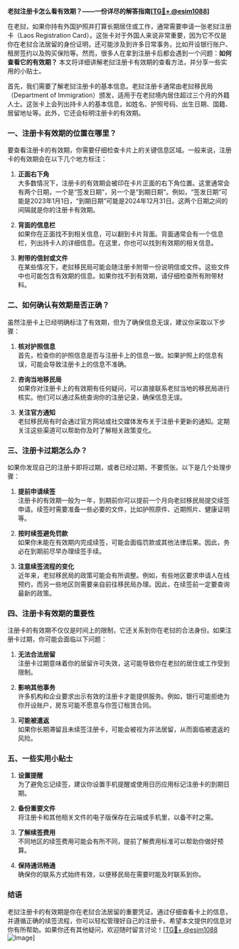 **老挝注册卡怎么看有效期？——一份详尽的解答指南[[TG💪+ @esim1088](https://t.me/s/esim1088)]**

在老挝，如果你持有外国护照并打算长期居住或工作，通常需要申请一张老挝注册卡（Laos Registration Card）。这张卡对于外国人来说非常重要，因为它不仅是你在老挝合法居留的身份证明，还可能涉及到许多日常事务，比如开设银行账户、租房签约以及购买保险等。然而，很多人在拿到注册卡后都会遇到一个问题：**如何查看它的有效期？** 本文将详细讲解老挝注册卡有效期的查看方法，并分享一些实用的小贴士。

首先，我们需要了解老挝注册卡的基本信息。老挝注册卡通常由老挝移民局（Department of Immigration）颁发，适用于在老挝境内居住超过三个月的外籍人士。这张卡上会列出持卡人的基本信息，如姓名、护照号码、出生日期、国籍、居留地址等。此外，它还会标明注册卡的有效期。

### **一、注册卡有效期的位置在哪里？**

要查看注册卡的有效期，你需要仔细检查卡片上的关键信息区域。一般来说，注册卡的有效期会在以下几个地方标注：

1. **正面右下角**  
   大多数情况下，注册卡的有效期会被印在卡片正面的右下角位置。这里通常会有两个日期，一个是“签发日期”，另一个是“到期日期”。例如，“签发日期”可能是2023年1月1日，“到期日期”可能是2024年12月31日。这两个日期之间的间隔就是你的注册卡有效期。

2. **背面的信息栏**  
   如果你在正面找不到相关信息，可以翻到卡片背面。背面通常会有一个信息栏，列出持卡人的详细信息。在这里，你也可以找到有效期的相关信息。

3. **附带的信封或文件**  
   在某些情况下，老挝移民局可能会随注册卡附带一份说明信或文件。这些文件中也可能包含有效期的信息。如果你找不到有效期，请仔细检查所有附带材料。

### **二、如何确认有效期是否正确？**

虽然注册卡上已经明确标注了有效期，但为了确保信息无误，建议你采取以下步骤：

1. **核对护照信息**  
   首先，检查你的护照信息是否与注册卡上的信息一致。如果护照上的信息有误，可能会导致注册卡上的信息不准确。

2. **咨询当地移民局**  
   如果你对注册卡上的有效期有任何疑问，可以直接联系老挝当地的移民局进行核实。他们可以通过系统查询你的注册记录，确保信息无误。

3. **关注官方通知**  
   老挝移民局有时会通过官方网站或社交媒体发布关于注册卡更新的通知。定期关注这些渠道可以帮助你及时了解相关政策变化。

### **三、注册卡过期怎么办？**

如果你发现自己的注册卡即将过期，或者已经过期，不要慌张。以下是几个处理步骤：

1. **提前申请续签**  
   注册卡的有效期一般为一年，到期前你可以提前一个月向老挝移民局提交续签申请。续签时需要准备一些必要的文件，比如护照原件、近期照片、健康证明等。

2. **按时续签避免罚款**  
   如果你未能在有效期内完成续签，可能会面临罚款或其他法律后果。因此，务必在到期前尽早办理续签手续。

3. **注意续签流程的变化**  
   近年来，老挝移民局的政策可能会有所调整。例如，有些地区要求申请人在线预约，而另一些地区则需要亲自前往移民局办理。因此，在续签前一定要查询最新的政策。

### **四、注册卡有效期的重要性**

注册卡的有效期不仅仅是时间上的限制，它还关系到你在老挝的合法身份。如果注册卡过期，你可能会面临以下问题：

1. **无法合法居留**  
   注册卡过期意味着你的居留许可失效，这可能导致你在老挝的居住或工作受到限制。

2. **影响其他事务**  
   许多机构和企业要求出示有效的注册卡才能提供服务。例如，银行可能拒绝为你开设账户，房东可能不愿意与你签订租赁合同。

3. **可能被遣返**  
   如果你长期滞留且未续签注册卡，可能会被视为非法居留，从而面临被遣返的风险。

### **五、一些实用小贴士**

1. **设置提醒**  
   为了避免忘记续签，建议你设置手机提醒或使用日历应用标记注册卡的到期日期。

2. **备份重要文件**  
   将注册卡和其他相关文件的电子版保存在云端或手机里，以备不时之需。

3. **了解续签费用**  
   不同地区的续签费用可能会有所不同，提前了解费用标准可以帮助你做好预算。

4. **保持通讯畅通**  
   确保你的联系方式始终有效，以便移民局在需要时能及时联系到你。

### **结语**

老挝注册卡的有效期是你在老挝合法居留的重要凭证。通过仔细查看卡上的信息，并遵循正确的续签流程，你可以轻松管理好自己的注册卡。希望本文提供的信息对你有所帮助。如果你还有其他疑问，欢迎随时留言讨论！[[TG💪+ @esim1088](https://t.me/s/esim1088) ![Image](https://i.postimg.cc/4NQfJmqS/Snipaste-2025-05-13-00-14-12.png)]